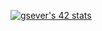 [![gsever's 42 stats](https://badge42.herokuapp.com/api/stats/gsever?privacyName=true)](https://github.com/JaeSeoKim/badge42)
